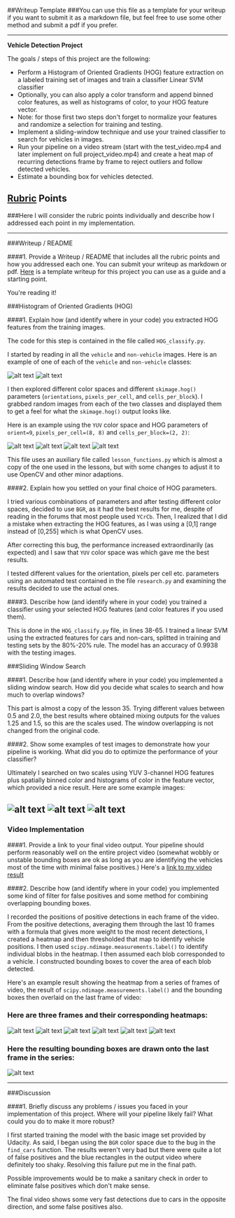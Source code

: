 ##Writeup Template
###You can use this file as a template for your writeup if you want to submit it as a markdown file, but feel free to use some other method and submit a pdf if you prefer.

---

**Vehicle Detection Project**

The goals / steps of this project are the following:

* Perform a Histogram of Oriented Gradients (HOG) feature extraction on a labeled training set of images and train a classifier Linear SVM classifier
* Optionally, you can also apply a color transform and append binned color features, as well as histograms of color, to your HOG feature vector. 
* Note: for those first two steps don't forget to normalize your features and randomize a selection for training and testing.
* Implement a sliding-window technique and use your trained classifier to search for vehicles in images.
* Run your pipeline on a video stream (start with the test_video.mp4 and later implement on full project_video.mp4) and create a heat map of recurring detections frame by frame to reject outliers and follow detected vehicles.
* Estimate a bounding box for vehicles detected.

[//]: # (Image References)
[image1]: ./output_images/original_car.jpg
[image11]: ./output_images/original_notcar.jpg
[image2]: ./output_images/output_car.jpg
[image21]: ./output_images/output_hog_car_visualization.jpg
[image22]: ./output_images/output_notcar.jpg
[image23]: ./output_images/output_hog_notcar_visualization.jpg
[image4]: ./output_images/output_test1.jpg
[image41]: ./output_images/output_test2.jpg
[image42]: ./output_images/output_test3.jpg
[image5]: ./output_images/output_7.jpg
[image51]: ./output_images/output_heatmap_7.jpg
[image52]: ./output_images/output_8.jpg
[image53]: ./output_images/output_heatmap_8.jpg
[image54]: ./output_images/output_9.jpg
[image55]: ./output_images/output_heatmap_9.jpg
[image7]: ./output_images/output_image_9.jpg
[video1]: ./project_video_result.mp4

## [Rubric](https://review.udacity.com/#!/rubrics/513/view) Points
###Here I will consider the rubric points individually and describe how I addressed each point in my implementation.  

---
###Writeup / README

####1. Provide a Writeup / README that includes all the rubric points and how you addressed each one.  You can submit your writeup as markdown or pdf.  [Here](https://github.com/udacity/CarND-Vehicle-Detection/blob/master/writeup_template.md) is a template writeup for this project you can use as a guide and a starting point.  

You're reading it!

###Histogram of Oriented Gradients (HOG)

####1. Explain how (and identify where in your code) you extracted HOG features from the training images.

The code for this step is contained in the file called `HOG_classify.py`.  

I started by reading in all the `vehicle` and `non-vehicle` images.  Here is an example of one of each of the `vehicle` and `non-vehicle` classes:

![alt text][image1] ![alt text][image11]

I then explored different color spaces and different `skimage.hog()` parameters (`orientations`, `pixels_per_cell`, and `cells_per_block`).  I grabbed random images from each of the two classes and displayed them to get a feel for what the `skimage.hog()` output looks like.

Here is an example using the `YUV` color space and HOG parameters of `orient=9`, `pixels_per_cell=(8, 8)` and `cells_per_block=(2, 2)`:


![alt text][image2] ![alt text][image21] ![alt text][image22] ![alt text][image23]

This file uses an auxiliary file called `lesson_functions.py` which is almost a copy of the one used in the lessons, but with some changes to adjust it to use OpenCV and other minor adaptions. 

####2. Explain how you settled on your final choice of HOG parameters.

I tried various combinations of parameters and after testing different color spaces, decided to use `BGR`, as it had the best results for me, despite of reading in the forums that most people used `YCrCb`. Then, I realized that I did a mistake when extracting the HOG features, as I was using a [0,1] range instead of [0,255] which is what OpenCV uses.

After correcting this bug, the performance increased extraordinarily (as expected) and I saw that `YUV` color space was which gave me the best results.

I tested different values for the orientation, pixels per cell etc. parameters using an automated test contained in the file `research.py` and examining the results decided to use the actual ones.

####3. Describe how (and identify where in your code) you trained a classifier using your selected HOG features (and color features if you used them).

This is done in the `HOG_classify.py` file, in lines 38-65. I trained a linear SVM using the extracted features for cars and non-cars, splitted in training and testing sets by the 80%-20% rule. The model has an accuracy of 0.9938 with the testing images. 

###Sliding Window Search

####1. Describe how (and identify where in your code) you implemented a sliding window search.  How did you decide what scales to search and how much to overlap windows?

This part is almost a copy of the lesson 35. Trying different values between 0.5 and 2.0, the best results where obtained mixing outputs for the values 1.25 and 1.5, so this are the scales used. The window overlapping is not changed from the original code.

####2. Show some examples of test images to demonstrate how your pipeline is working.  What did you do to optimize the performance of your classifier?

Ultimately I searched on two scales using YUV 3-channel HOG features plus spatially binned color and histograms of color in the feature vector, which provided a nice result.  Here are some example images:

![alt text][image4]
![alt text][image41]
![alt text][image42]
---

### Video Implementation

####1. Provide a link to your final video output.  Your pipeline should perform reasonably well on the entire project video (somewhat wobbly or unstable bounding boxes are ok as long as you are identifying the vehicles most of the time with minimal false positives.)
Here's a [link to my video result](./project_video_result.mp4)


####2. Describe how (and identify where in your code) you implemented some kind of filter for false positives and some method for combining overlapping bounding boxes.

I recorded the positions of positive detections in each frame of the video.  From the positive detections, averaging them through the last 10 frames with a formula that gives more weight to the most recent detections, I created a heatmap and then thresholded that map to identify vehicle positions.  I then used `scipy.ndimage.measurements.label()` to identify individual blobs in the heatmap.  I then assumed each blob corresponded to a vehicle.  I constructed bounding boxes to cover the area of each blob detected.  

Here's an example result showing the heatmap from a series of frames of video, the result of `scipy.ndimage.measurements.label()` and the bounding boxes then overlaid on the last frame of video:

### Here are three frames and their corresponding heatmaps:

![alt text][image5] ![alt text][image51]
![alt text][image52] ![alt text][image53]
![alt text][image54] ![alt text][image55]

### Here the resulting bounding boxes are drawn onto the last frame in the series:
![alt text][image7]



---

###Discussion

####1. Briefly discuss any problems / issues you faced in your implementation of this project.  Where will your pipeline likely fail?  What could you do to make it more robust?

I first started training the model with the basic image set provided by Udacity. As said, I began using the `BGR` color space due to the bug in the `find_cars` function. The results weren't very bad but there were quite a lot of false positives and the blue rectangles in the output video where definitely too shaky. Resolving this failure put me in the final path.

Possible improvements would be to make a sanitary check in order to eliminate false positives which don't make sense.

The final video shows some very fast detections due to cars in the opposite direction, and some false positives also. 

